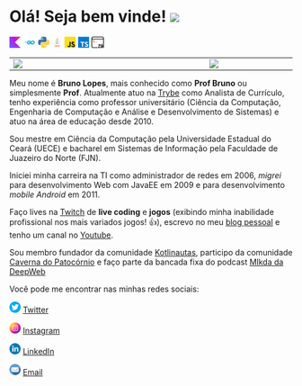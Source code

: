 # Olá! Seja bem vinde! <img src="https://github.com/leticiadasilva/leticiadasilva/blob/main/images/Hi.gif" width="30px">

<code><img height="20" alt="Kotlin" src="https://raw.githubusercontent.com/brunolopesjn/brunolopesjn/main/img/kotlin.jpg"></code>
<code><img height="20" alt="Go" src="https://raw.githubusercontent.com/brunolopesjn/brunolopesjn/main/img/golang.png"></code>
<code><img height="20" alt="Python" src="https://raw.githubusercontent.com/brunolopesjn/brunolopesjn/main/img/python.png"></code>
<code><img height="20" alt="Java" src="https://raw.githubusercontent.com/brunolopesjn/brunolopesjn/main/img/java.png"></code>
<code><img height="20" alt="JavaScript" src="https://raw.githubusercontent.com/brunolopesjn/brunolopesjn/main/img/javascript.png"></code>
<code><img height="20" alt="TypeScript" src="https://raw.githubusercontent.com/brunolopesjn/brunolopesjn/main/img/typescript.png"></code>
<code><img height="20" alt="ZSH" src="https://raw.githubusercontent.com/brunolopesjn/brunolopesjn/main/img/zsh.png"></code>

<center>
  <table>
    <tr>
        <td><img width="335px" align="left" src="https://github-readme-stats.vercel.app/api/top-langs/?username=profbrunolopes&hide=html&layout=compact&theme=swift" /></td>
        <td><img width="400px" align="left" src="https://github-readme-stats.vercel.app/api?username=profbrunolopes&theme=swift"/></td>
    </tr>   
  </table>
</center> 


Meu nome é **Bruno Lopes**, mais conhecido como **Prof Bruno** ou simplesmente **Prof**. Atualmente atuo na [Trybe](https://betrybe.com) como Analista de Currículo, tenho experiência como professor universitário (Ciência da Computação, Engenharia de Computação e Análise e Desenvolvimento de Sistemas) e atuo na área de educação desde 2010.

Sou mestre em Ciência da Computação pela Universidade Estadual do Ceará (UECE) e bacharel em Sistemas de Informação pela Faculdade de Juazeiro do Norte (FJN).

Iniciei minha carreira na TI como administrador de redes em 2006, _migrei_ para desenvolvimento Web com JavaEE em 2009 e para desenvolvimento _mobile Android_ em 2011.

Faço lives na [Twitch](https://twitch.tv/profbrunolopes) de **live coding** e **jogos** (exibindo minha inabilidade profissional nos mais variados jogos! 👍), escrevo no meu [blog pessoal](https://profbrunolopes.dev.br) e tenho um canal no [Youtube](https://youtube.com/brunolopesjn).

Sou membro fundador da comunidade [Kotlinautas](https://kotlinautas.dev), participo da comunidade [Caverna do Patocórnio](https://caverna.live/) e faço parte da bancada fixa do podcast [Mlkda da DeepWeb](https://anchor.fm/mlkda-da-deepweb)

Você pode me encontrar nas minhas redes sociais:

<a href="https://twitter.com/profbrunolopes"><img src="https://raw.githubusercontent.com/brunolopesjn/brunolopesjn/main/img/twitter.png" width="20"></img></a> [Twitter](https://twitter.com/profbrunolopes)

<a href="https://www.instagram.com/profbrunolopes/"><img src="https://raw.githubusercontent.com/brunolopesjn/brunolopesjn/main/img/instagram.png" width="20"></img></a> [Instagram](https://www.instagram.com/brunolopesjn)

<a href="https://www.linkedin.com/in/profbrunolopes"><img src="https://raw.githubusercontent.com/brunolopesjn/brunolopesjn/main/img/linkedin.png" width="20"></img></a> [LinkedIn](https://www.linkedin.com/in/profbrunolopes)

<a href="mailto:contato@profbrunolopes.dev.br"><img src="https://raw.githubusercontent.com/brunolopesjn/brunolopesjn/main/img/email.png" width="20"></img></a> [Email](mailto:contato@profbrunolopes.dev.br)
